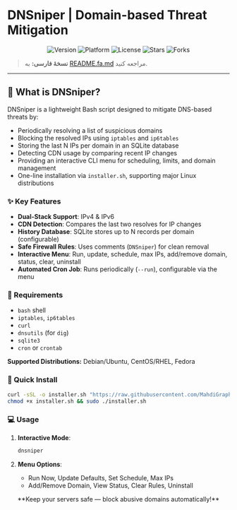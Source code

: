 # DNSniper | Domain-based Threat Mitigation

<p align="center">
  <img src="https://img.shields.io/badge/Version-1.0.0-brightgreen?logo=bash&logoColor=white" alt="Version">
  <img src="https://img.shields.io/badge/Platform-Linux-blue?logo=linux&logoColor=white" alt="Platform">
  <img src="https://img.shields.io/badge/License-MIT-success?logo=opensourceinitiative&logoColor=white" alt="License">
  <img src="https://img.shields.io/github/stars/MahdiGraph/DNSniper?style=social" alt="Stars">
  <img src="https://img.shields.io/github/forks/MahdiGraph/DNSniper?style=social" alt="Forks">
</p>

> **نسخهٔ فارسی:** به [README.fa.md](README.fa.md) مراجعه کنید.

---

## 📖 What is DNSniper?

DNSniper is a lightweight Bash script designed to mitigate DNS-based threats by:

* Periodically resolving a list of suspicious domains
* Blocking the resolved IPs using `iptables` and `ip6tables`
* Storing the last N IPs per domain in an SQLite database
* Detecting CDN usage by comparing recent IP changes
* Providing an interactive CLI menu for scheduling, limits, and domain management
* One-line installation via `installer.sh`, supporting major Linux distributions

### ✨ Key Features

* **Dual-Stack Support**: IPv4 & IPv6
* **CDN Detection**: Compares the last two resolves for IP changes
* **History Database**: SQLite stores up to N records per domain (configurable)
* **Safe Firewall Rules**: Uses comments (`DNSniper`) for clean removal
* **Interactive Menu**: Run, update, schedule, max IPs, add/remove domain, status, clear, uninstall
* **Automated Cron Job**: Runs periodically (`--run`), configurable via the menu

### 🔧 Requirements

* `bash` shell
* `iptables`, `ip6tables`
* `curl`
* `dnsutils` (for `dig`)
* `sqlite3`
* `cron` or `crontab`

**Supported Distributions:** Debian/Ubuntu, CentOS/RHEL, Fedora

### 🚀 Quick Install

```bash
curl -sSL -o installer.sh "https://raw.githubusercontent.com/MahdiGraph/DNSniper/$(git ls-remote https://github.com/MahdiGraph/DNSniper.git | head -n 1 | cut -f1)/installer.sh"
chmod +x installer.sh && sudo ./installer.sh
```

### 💻 Usage

1. **Interactive Mode**:

   ```bash
   dnsniper
   ```
2. **Menu Options**:

   * Run Now, Update Defaults, Set Schedule, Max IPs
   * Add/Remove Domain, View Status, Clear Rules, Uninstall

<p align="center">
  **Keep your servers safe — block abusive domains automatically!**
</p>
